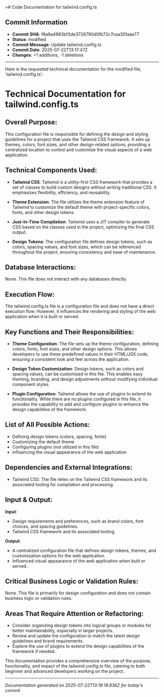 =# Code Documentation for tailwind.config.ts

## Commit Information
- **Commit SHA**: f8a9a4883bf3de3726790d0fb72c7caa30faae77
- **Status**: modified
- **Commit Message**: Update tailwind.config.ts
- **Commit Date**: 2025-07-22T13:17:47Z
- **Changes**: +1 additions, -1 deletions

---

Here is the requested technical documentation for the modified file, 'tailwind.config.ts': 

# Technical Documentation for tailwind.config.ts 

## Overall Purpose: 
This configuration file is responsible for defining the design and styling guidelines for a project that uses the Tailwind CSS framework. It sets up themes, colors, font sizes, and other design-related options, providing a centralized location to control and customize the visual aspects of a web application. 

## Technical Components Used: 
- **Tailwind CSS**: Tailwind is a utility-first CSS framework that provides a set of classes to build custom designs without writing traditional CSS. It emphasizes flexibility, efficiency, and reusability. 

- **Theme Extension**: The file utilizes the theme extension feature of Tailwind to customize the default theme with project-specific colors, fonts, and other design tokens. 

- **Just-In-Time Compilation**: Tailwind uses a JIT compiler to generate CSS based on the classes used in the project, optimizing the final CSS output. 

- **Design Tokens**: The configuration file defines design tokens, such as colors, spacing values, and font sizes, which can be referenced throughout the project, ensuring consistency and ease of maintenance. 

## Database Interactions: 
None. This file does not interact with any databases directly. 

## Execution Flow: 
The tailwind.config.ts file is a configuration file and does not have a direct execution flow. However, it influences the rendering and styling of the web application when it is built or served. 

## Key Functions and Their Responsibilities: 
- **Theme Configuration**: The file sets up the theme configuration, defining colors, fonts, font sizes, and other design options. This allows developers to use these predefined values in their HTML/JSX code, ensuring a consistent look and feel across the application. 

- **Design Token Customization**: Design tokens, such as colors and spacing values, can be customized in this file. This enables easy theming, branding, and design adjustments without modifying individual component styles. 

- **Plugin Configuration**: Tailwind allows the use of plugins to extend its functionality. While there are no plugins configured in this file, it provides the capability to add and configure plugins to enhance the design capabilities of the framework. 

## List of All Possible Actions: 
- Defining design tokens (colors, spacing, fonts) 
- Customizing the default theme 
- Configuring plugins (not utilized in this file) 
- Influencing the visual appearance of the web application 

## Dependencies and External Integrations: 
- Tailwind CSS: The file relies on the Tailwind CSS framework and its associated tooling for compilation and processing. 

## Input & Output: 
**Input**: 
- Design requirements and preferences, such as brand colors, font choices, and spacing guidelines. 
- Tailwind CSS framework and its associated tooling. 

**Output**: 
- A centralized configuration file that defines design tokens, themes, and customization options for the web application. 
- Influenced visual appearance of the web application when built or served. 

## Critical Business Logic or Validation Rules: 
None. This file is primarily for design configuration and does not contain business logic or validation rules. 

## Areas That Require Attention or Refactoring: 
- Consider organizing design tokens into logical groups or modules for better maintainability, especially in larger projects. 
- Review and update the configuration to match the latest design guidelines and brand requirements. 
- Explore the use of plugins to extend the design capabilities of the framework if needed. 

This documentation provides a comprehensive overview of the purpose, functionality, and impact of the tailwind.config.ts file, catering to both beginner and advanced developers working on the project.

---
*Documentation generated on 2025-07-22T13:18:19.836Z for today's commit*
